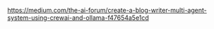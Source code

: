 https://medium.com/the-ai-forum/create-a-blog-writer-multi-agent-system-using-crewai-and-ollama-f47654a5e1cd 
